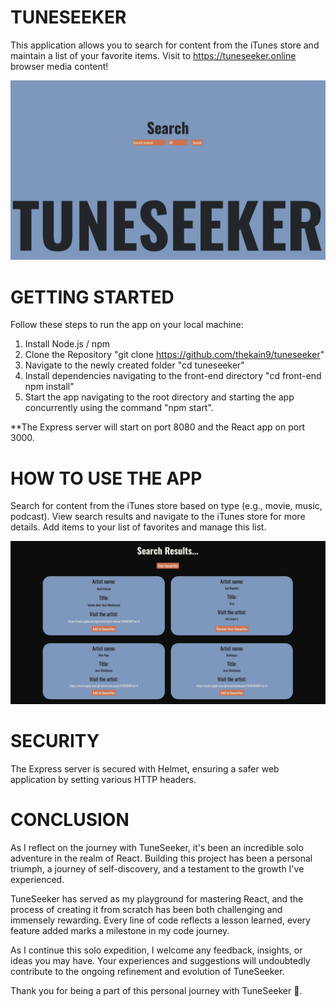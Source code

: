 # TUNESEEKER

This application allows you to search for content from the iTunes store and maintain a list of your favorite items.
Visit to https://tuneseeker.online browser media content!

![Browsing Page](/Screenshots/Screenshot%202024-01-15%20at%2022.06.19.png)

# GETTING STARTED

Follow these steps to run the app on your local machine:
1. Install Node.js / npm
2. Clone the Repository "git clone https://github.com/thekain9/tuneseeker"
3. Navigate to the newly created folder "cd tuneseeker"
4. Install dependencies navigating to the front-end directory "cd front-end npm install"
5. Start the app navigating to the root directory and starting the app concurrently using the command "npm start".

**The Express server will start on port 8080 and the React app on port 3000.

# HOW TO USE THE APP

Search for content from the iTunes store based on type (e.g., movie, music, podcast).
View search results and navigate to the iTunes store for more details.
Add items to your list of favorites and manage this list.

![Search Results](/Screenshots//Screenshot%202024-01-15%20at%2022.07.06.png)

# SECURITY

The Express server is secured with Helmet, ensuring a safer web application by setting various HTTP headers.

# CONCLUSION

As I reflect on the journey with TuneSeeker, it's been an incredible solo adventure in the realm of React. Building this project has been a personal triumph, a journey of self-discovery, and a testament to the growth I've experienced.

TuneSeeker has served as my playground for mastering React, and the process of creating it from scratch has been both challenging and immensely rewarding. Every line of code reflects a lesson learned, every feature added marks a milestone in my code journey.

As I continue this solo expedition, I welcome any feedback, insights, or ideas you may have. Your experiences and suggestions will undoubtedly contribute to the ongoing refinement and evolution of TuneSeeker.

Thank you for being a part of this personal journey with TuneSeeker :rocket:.
